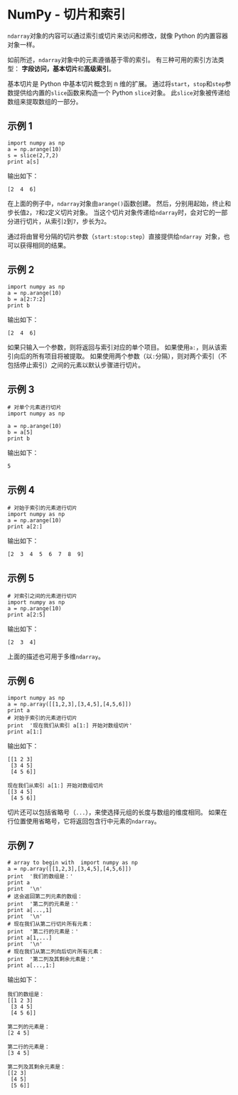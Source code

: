 

# NumPy - 切片和索引

`ndarray`对象的内容可以通过索引或切片来访问和修改，就像 Python 的内置容器对象一样。

如前所述，`ndarray`对象中的元素遵循基于零的索引。 有三种可用的索引方法类型： **字段访问，基本切片**和**高级索引**。

基本切片是 Python 中基本切片概念到 n 维的扩展。 通过将`start`，`stop`和`step`参数提供给内置的`slice`函数来构造一个 Python `slice`对象。 此`slice`对象被传递给数组来提取数组的一部分。

## 示例 1

```
import numpy as np 
a = np.arange(10) 
s = slice(2,7,2)  
print a[s]
```

输出如下：

```
[2  4  6]

```

在上面的例子中，`ndarray`对象由`arange()`函数创建。 然后，分别用起始，终止和步长值`2`，`7`和`2`定义切片对象。 当这个切片对象传递给`ndarray`时，会对它的一部分进行切片，从索引`2`到`7`，步长为`2`。

通过将由冒号分隔的切片参数（`start:stop:step`）直接提供给`ndarray `对象，也可以获得相同的结果。

## 示例 2

```
import numpy as np 
a = np.arange(10) 
b = a[2:7:2]  
print b
```

输出如下：

```
[2  4  6]

```

如果只输入一个参数，则将返回与索引对应的单个项目。 如果使用`a:`，则从该索引向后的所有项目将被提取。 如果使用两个参数（以`:`分隔），则对两个索引（不包括停止索引）之间的元素以默认步骤进行切片。

## 示例 3

```
# 对单个元素进行切片  
import numpy as np 

a = np.arange(10) 
b = a[5]  
print b
```

输出如下：

```
5

```

## 示例 4

```
# 对始于索引的元素进行切片  
import numpy as np 
a = np.arange(10)  
print a[2:]
```

输出如下：

```
[2  3  4  5  6  7  8  9]

```

## 示例 5

```
# 对索引之间的元素进行切片  
import numpy as np 
a = np.arange(10)  
print a[2:5]
```

输出如下：

```
[2  3  4] 

```

上面的描述也可用于多维`ndarray`。

## 示例 6

```
import numpy as np 
a = np.array([[1,2,3],[3,4,5],[4,5,6]])  
print a 
# 对始于索引的元素进行切片  
print  '现在我们从索引 a[1:] 开始对数组切片'  
print a[1:]
```

输出如下：

```
[[1 2 3]
 [3 4 5]
 [4 5 6]]

现在我们从索引 a[1:] 开始对数组切片
[[3 4 5]
 [4 5 6]]

```

切片还可以包括省略号（`...`），来使选择元组的长度与数组的维度相同。 如果在行位置使用省略号，它将返回包含行中元素的`ndarray`。

## 示例 7

```
# array to begin with  import numpy as np 
a = np.array([[1,2,3],[3,4,5],[4,5,6]])  
print  '我们的数组是：'  
print a 
print  '\n'  
# 这会返回第二列元素的数组：  
print  '第二列的元素是：'  
print a[...,1]  
print  '\n'  
# 现在我们从第二行切片所有元素：  
print  '第二行的元素是：'  
print a[1,...]  
print  '\n'  
# 现在我们从第二列向后切片所有元素：
print  '第二列及其剩余元素是：'  
print a[...,1:]
```

输出如下：

```
我们的数组是：
[[1 2 3]
 [3 4 5]
 [4 5 6]] 

第二列的元素是：
[2 4 5] 

第二行的元素是：
[3 4 5]

第二列及其剩余元素是：
[[2 3]
 [4 5]
 [5 6]] 

```


